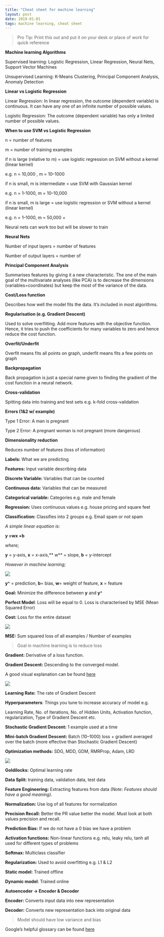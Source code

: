 ```yaml
---
title: "Cheat sheet for machine learning"
layout: post
date: 2019-01-01
tags: machine learning, cheat sheet
---
```



> Pro Tip: Print this out and put it on your desk or place of work for quick
> reference

**Machine learning Algorithms**

Supervised learning: Logistic Regression, Linear Regression, Neural Nets,
Support Vector Machines

Unsupervised Learning: K-Means Clustering, Principal Component Analysis, Anomaly
Detection

**Linear vs Logistic Regression**

Linear Regression: In linear regression, the outcome (dependent variable) is
continuous. It can have any one of an infinite number of possible values.

Logistic Regression: The outcome (dependent variable) has only a limited number
of possible values.

**When to use SVM vs Logistic Regression**

n = number of features

m = number of training examples

if n is large (relative to m) = use logistic regression on SVM without a kernel
(linear kernel)

e.g. n = 10,000 , m = 10–1000

if n is small, m is intermediate = use SVM with Gaussian kernel

e.g. n = 1–1000, m = 10–10,000

if n is small, m is large = use logistic regression or SVM without a kernel
(linear kernel)

e.g. n = 1–1000, m = 50,000 +

Neural nets can work too but will be slower to train

**Neural Nets**

Number of input layers = number of features

Number of output layers = number of

**Principal Component Analysis**

Summarises features by giving it a new characteristic. The one of the main goal
of the multivariate analyses (like PCA) is to decrease the dimensions
(variables=coordinates) but keep the most of the variance of the data.

**Cost/Loss function**

Describes how well the model fits the data. It’s included in most algorithms.

**Regularisation (e.g. Gradient Descent)**

Used to solve overfitting. Add more features with the objective function. Hence,
it tries to push the coefficients for many variables to zero and hence reduce
the cost function.

**Overfit/Underfit**

Overfit means fits all points on graph, underfit means fits a few points on
graph

**Backpropagation**

Back propagation is just a special name given to finding the gradient of the
cost function in a neural network.

**Cross-validation**

Spitting data into training and test sets e.g. k-fold cross-validation

**Errors (1&2 w/ example)**

Type 1 Error: A man is pregnant

Type 2 Error: A pregnant woman is not pregnant (more dangerous)

**Dimensionality reduction**

Reduces number of features (loss of information)

**Labels:** What we are predicting

**Features:** Input variable describing data

**Discrete Variable:** Variables that can be counted

**Continuous data:** Variables that can be measured

**Categorical variable:** Categories e.g. male and female

**Regression:** Uses continuous values e.g. house pricing and square feet

**Classification:** Classifies into 2 groups e.g. Email spam or not spam

*A simple linear equation is:*

**y =wx +b**

*where;*

**y** = y-axis, **x** = x-axis,** w** = slope, **b** = y-intercept

*However in machine learning;*

![](https://cdn-images-1.medium.com/max/800/1*V1mNUbnpA7thNIUCHJNpuA.png)

**y^** = prediction, **b**= bias, **w**= weight of feature, **x** = feature

**Goal:** Minimize the difference between **y** and **y^**

**Perfect Model**: Loss will be equal to 0. Loss is characterised by MSE (Mean
Squared Error)

**Cost:** Loss for the entire dataset

![](https://cdn-images-1.medium.com/max/800/1*-_6OfSJ2qgNSzxrdmfZKMQ.png)

**MSE:** Sum squared loss of all examples / Number of examples

> Goal in machine learning is to reduce loss

**Gradient:** Derivative of a loss function.

**Gradient Descent:** Descending to the converged model.

A good visual explanation can be found
[here](https://google-developers.appspot.com/machine-learning/crash-course/backprop-scroll/)

![](https://cdn-images-1.medium.com/max/800/1*ZmzSnV6xluGa42wtU7KYVA.gif)

**Learning Rate:** The rate of Gradient Descent

**Hyperparameters**: Things you tune to increase accuracy of model e.g.

Learning Rate, No. of Iterations, No. of Hidden Units, Activation function,
regularization, Type of Gradient Descent etc.

**Stochastic Gradient Descent:** 1 example used at a time

**Mini-batch Gradient Descent:** Batch (10–1000) loss + gradient averaged over
the batch (more effective than Stochastic Gradient Descent)

**Optimization methods:** SDG, MDD, GDM, RMRProp, Adam, LRD

![](https://cdn-images-1.medium.com/max/800/1*SjtKOauOXFVjWRR7iCtHiA.gif)

**Goldilocks:** Optimal learning rate

**Data Split:** training data, validation data, test data

**Feature Engineering:** Extracting features from data *(Note: Features should
have a good meaning)*.

**Normalization:** Use log of all features for normalization

**Precision Recall:** Better the PR value better the model. Must look at both
values precision and recall.

**Prediction Bias:** If we do not have a 0 bias we have a problem

**Activation functions:** Non-linear functions e.g. relu, leaky relu, tanh all
used for different types of problems

**Softmax:** Multiclass classifier

**Regularization:** Used to avoid overfitting e.g. L1 & L2

**Static model:** Trained offline

**Dynamic model**: Trained online

**Autoencoder -> Encoder & Decoder**

**Encoder:** Converts input data into new representation

**Decoder:** Converts new representation back into original data

> Model should have low variance and bias

Google’s helpful glossary can be found
[here](https://developers.google.com/machine-learning/crash-course/glossary)
